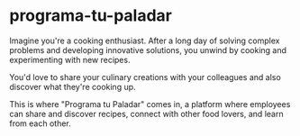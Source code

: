 # programa-tu-paladar

Imagine you're a cooking enthusiast. After a long day of solving complex problems and developing innovative solutions, you unwind by cooking and experimenting with new recipes. 

You'd love to share your culinary creations with your colleagues and also discover what they're cooking up. 

This is where "Programa tu Paladar" comes in, a platform where employees can share and discover recipes, connect with other food lovers, and learn from each other.
